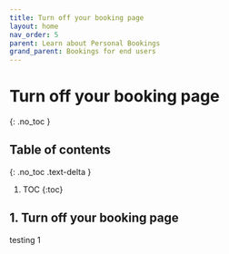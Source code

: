 ```yaml
---
title: Turn off your booking page
layout: home
nav_order: 5
parent: Learn about Personal Bookings
grand_parent: Bookings for end users
---
```

# Turn off your booking page
{: .no_toc }

## Table of contents
{: .no_toc .text-delta }

1. TOC
{:toc}


## 1. Turn off your booking page ##
testing 1

